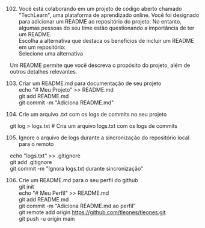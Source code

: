 102. Você está colaborando em um projeto de código aberto chamado "TechLearn", uma plataforma de aprendizado online. Você foi designado para adicionar um README ao repositório do projeto. No entanto, algumas pessoas do seu time estão questionando a importância de ter um README.  
Escolha a alternativa que destaca os benefícios de incluir um README em um repositório:  
Selecione uma alternativa  

Um README permite que você descreva o propósito do projeto, além de outros detalhes relevantes.  

103. Criar um README.md para documentação de seu projeto  
echo "# Meu Projeto" >> README.md  
git add README.md  
git commit -m "Adiciona README.md"  

104. Crie um arquivo .txt com os logs de commits no seu projeto  

git log > logs.txt   # Cria um arquivo logs.txt com os logs de commits  

105. Ignore o arquivo de logs durante a sincronização do repositório local para o remoto  

echo "logs.txt" >> .gitignore  
git add .gitignore  
git commit -m "Ignora logs.txt durante sincronização"  

106. Crie um README.md para o seu perfil do github  
git init  
echo "# Meu Perfil" >> README.md  
git add README.md  
git commit -m "Adiciona README.md ao perfil"  
git remote add origin https://github.com/tleones/tleones.git  
git push -u origin main  
